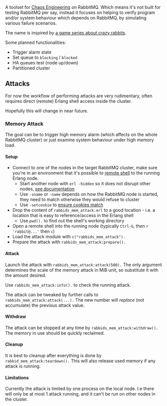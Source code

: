 A toolset for [Chaos Engineering](https://www.wikiwand.com/en/Chaos_engineering) _on_ RabbitMQ. Which means it's not built for testing RabbitMQ per say, instead it focuses on helping to verify program and/or system behaviour which depends on RabbitMQ, by simulating various failure scenarios.

The name is inspired by [a game series about crazy rabbits](https://www.wikiwand.com/en/Raving_Rabbids).

Some planned functionalities:

- Trigger alarm state
- Set queue to `blocking` / `blocked`
- HA queues test (node up/down)
- Partitioned cluster

## Attacks

For now the workflow of performing attacks are very rudimentary, often requires direct (remote) Erlang shell access inside the cluster.

Hopefully this will change in near future.

### Memory Attack

The goal can be to trigger high memory alarm (which affects on the whole RabbitMQ cluster) or just examine system behaviour under high memory load.

#### Setup

- Connect to one of the nodes in the target RabbitMQ cluster, make sure you're in an environment that it's possible to [remote shell](http://erlang.org/doc/man/shell.html#jcl-mode) to the running Erlang node.
  - Start another node with `erl -hidden` so it does not disrupt other nodes, [see documentation](https://erlang.org/doc/reference_manual/distributed.html#hidden-nodes)
  - Use `-sname` or `-name` depends on how the RabbitMQ node is started, they need to match otherwise they would refuse to cluster
  - Use `-setcookie` to [ensure cookies match](https://erlang.org/doc/reference_manual/distributed.html#security)
- Drop the content of `rabbids_mem_attack.erl` to a good location - i.e. a location that is easy to reference/access in the Erlang shell
  - Use `pwd().` to find out the shell's working directory
- Open a remote shell into the running node (typically `Ctrl-G`, then `r 'rabbit@...'` then `c`)
- Load the attack module with `c("rabbids_mem_attack").`
- Prepare the attack with `rabbids_mem_attack:prepare().`

#### Attack

Launch the attack with `rabbids_mem_attack:attack(500).` The only argument determines the scale of the memory attack in MiB unit, so substitute it with the amount desired.

Use `rabbids_mem_attack:info().` to check the running attack.

The attack can be tweaked by further calls to `rabbids_mem_attack:attack(...).` The new number will _replace_ (not accumulate) the previous attack value.

#### Withdraw

The attack can be stopped at any time by `rabbids_mem_attack:withdraw().` The memory in use should be quickly reclaimed.

#### Cleanup

It is best to cleanup after everything is done by `rabbid_mem_attack:teardown().` This will also release used memory if any attack is running.

#### Limitations

Currently the attack is limited by one process on the local node. I.e there will only be at most 1 attack running, and it can't be run on other nodes in the cluster.

